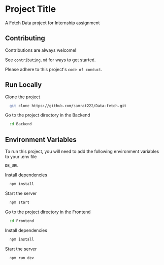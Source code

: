 # Project Title

A Fetch Data project for Internship assignment

## Contributing

Contributions are always welcome!

See `contributing.md` for ways to get started.

Please adhere to this project's `code of conduct`.

## Run Locally

Clone the project

```bash
  git clone https://github.com/samrat222/Data-fetch.git
```

Go to the project directory in the Backend

```bash
  cd Backend
```

## Environment Variables

To run this project, you will need to add the following environment variables to your .env file

`DB_URL`

Install dependencies

```bash
  npm install
```

Start the server

```bash
  npm start
```

Go to the project directory in the Frontend

```bash
  cd Frontend
```

Install dependencies

```bash
  npm install
```

Start the server

```bash
  npm run dev
```
